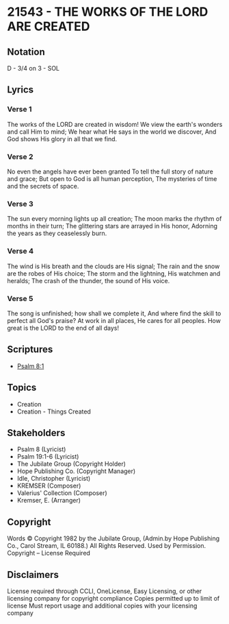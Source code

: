 # 21543 - THE WORKS OF THE LORD ARE CREATED

## Notation

D - 3/4 on 3 - SOL

## Lyrics

### Verse 1

The works of the LORD are created in wisdom! We view the earth's wonders and call Him to mind; We hear what He says in the world we discover, And God shows His glory in all that we find.





### Verse 2

No even the angels have ever been granted To tell the full story of nature and grace; But open to God is all human perception, The mysteries of time and the secrets of space.

### Verse 3

The sun every morning lights up all creation; The moon marks the rhythm of months in their turn; The glittering stars are arrayed in His honor, Adorning the years as they ceaselessly burn.

### Verse 4

The wind is His breath and the clouds are His signal; The rain and the snow are the robes of His choice; The storm and the lightning, His watchmen and heralds; The crash of the thunder, the sound of His voice.

### Verse 5

The song is unfinished; how shall we complete it, And where find the skill to perfect all God's praise? At work in all places, He cares for all peoples. How great is the LORD to the end of all days!


## Scriptures

- [Psalm 8:1](https://www.biblegateway.com/passage/?search=Psalm%208%3A1)

## Topics

- Creation
- Creation - Things Created

## Stakeholders

- Psalm 8 (Lyricist)
- Psalm 19:1-6 (Lyricist)
- The Jubilate Group (Copyright Holder)
- Hope Publishing Co. (Copyright Manager)
- Idle, Christopher (Lyricist)
- KREMSER (Composer)
- Valerius' Collection (Composer)
- Kremser, E. (Arranger)

## Copyright

Words © Copyright 1982 by the Jubilate Group, (Admin.by Hope Publishing Co., Carol Stream, IL 60188.) All Rights Reserved. Used by Permission.
Copyright – License Required

## Disclaimers

License required through CCLI, OneLicense, Easy Licensing, or other licensing company for copyright compliance
Copies permitted up to limit of license 
Must report usage and additional copies with your licensing company

